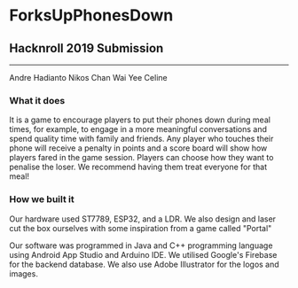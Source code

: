 # ForksUpPhonesDown
## Hacknroll 2019 Submission
---
Andre Hadianto
Nikos Chan Wai
Yee Celine

### What it does
It is a game to encourage players to put their phones down during meal times, for example, to engage in a more meaningful conversations and spend quality time with family and friends. Any player who touches their phone will receive a penalty in points and a score board will show how players fared in the game session. Players can choose how they want to penalise the loser. We recommend having them treat everyone for that meal!

### How we built it
Our hardware used ST7789, ESP32, and a LDR. We also design and laser cut the box ourselves with some inspiration from a game called "Portal"

Our software was programmed in Java and C++ programming language using Android App Studio and Arduino IDE. We utilised Google's Firebase for the backend database. We also use Adobe Illustrator for the logos and images.
